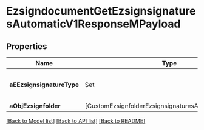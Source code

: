 # EzsigndocumentGetEzsignsignaturesAutomaticV1ResponseMPayload

## Properties
Name | Type | Description | Notes
------------ | ------------- | ------------- | -------------
**aEEzsignsignatureType** | Set<FieldEEzsignsignatureType> | All eEzsignsignatureType contained in the response | 
**aObjEzsignfolder** | [CustomEzsignfolderEzsignsignaturesAutomaticResponse] |  | 

[[Back to Model list]](../README.md#documentation-for-models) [[Back to API list]](../README.md#documentation-for-api-endpoints) [[Back to README]](../README.md)



